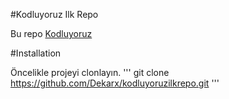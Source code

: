 #Kodluyoruz Ilk Repo

Bu repo [Kodluyoruz](https://www.kodluyoruz.org/)

#Installation

Öncelikle projeyi clonlayın.
'''
git clone https://github.com/Dekarx/kodluyoruzilkrepo.git
'''